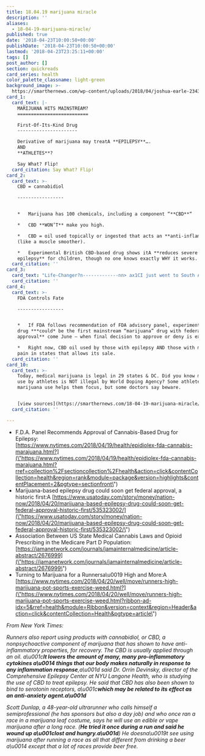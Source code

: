 ```yaml
---
title: 18.04.19 marijuana miracle
description: ''
aliases:
  - 18-04-19-marijuana-miracle/
published: true
date: '2018-04-23T10:00:50+00:00'
publishDate: '2018-04-23T10:00:50+00:00'
lastmod: '2018-04-23T23:25:11+00:00'
tags: []
post_author: []
section: quickreads
card_series: health
color_palette_classname: light-green
background_image: >-
  https://smarthernews.com/wp-content/uploads/2018/04/joshua-earle-234343-unsplash-scaled.jpg
card_1:
  card_text: |-
    MARIJUANA HITS MAINSTREAM?
    ==========================

    First-Of-Its-Kind Drug
    ----------------------

    Derivative of marijuana may treatA **EPILEPSY**….  
    AND  
    **ATHLETES**?

    Say What? Flip!
  card_citation: Say What? Flip!
card_2:
  card_text: >-
    CBD = cannabidiol

    -----------------


    *   Marijuana has 100 chemicals, including a component “**CBD**“

    *   CBD **WON’T** make you high.

    *   CBD = oil used topically or ingested that acts an **anti-inflammatory**
    (like a muscle smoother).

    *   Experimental British CBD-based drug shows itA **reduces severe
    epilepsy** for children, though no one knows exactly WHY it works.
  card_citation: ''
card_3:
  card_text: "Life-Changer?n-------------nn> ax1CI just went to South Africa for two weeks without my parents on a school trip. I would not have been able to do that if I had not tried this medication.ax1Dn> n> Sam Vogelstein, 16, who suffers from epilepsy and participated in the study. He had 100 seizures a day before taking the CPD-based drug."
  card_citation: ''
card_4:
  card_text: >-
    FDA Controls Fate

    -----------------


    *   If FDA follows recommendation of FDA advisory panel, experimental CBD
    drug ***could* be the first mainstream “marijuana” drug with federal
    approval** come June – when final decision to approve or deny is expected.

    *   Right now, CBD oil used by those with epilepsy AND those with muscle
    pain in states that allows its sale.
  card_citation: ''
card_10:
  card_text: >-
    Today, medical marijuana is legal in 29 states & DC. Did you know marijuana
    use by athletes is NOT illegal by World Doping Agency? Some athletes say
    marijuana use helps them focus, but some doctors say beware.


    [view sources](https://smarthernews.com/18-04-19-marijuana-miracle/)
  card_citation: ''

---
```

*   F.D.A. Panel Recommends Approval of Cannabis-Based Drug for Epilepsy:  
    [https://www.nytimes.com/2018/04/19/health/epidiolex-fda-cannabis-marajuana.html?](\"https://www.nytimes.com/2018/04/19/health/epidiolex-fda-cannabis-marajuana.html?rref=collection%2Fsectioncollection%2Fhealth&action=click&contentCollection=health&region=rank&module=package&version=highlights&contentPlacement=2&pgtype=sectionfront\")
*   Marijuana-based epilepsy drug could soon get federal approval, a historic first:A [https://www.usatoday.com/story/money/nation-now/2018/04/20/marijuana-based-epilepsy-drug-could-soon-get-federal-approval-historic-first/535323002/](\"https://www.usatoday.com/story/money/nation-now/2018/04/20/marijuana-based-epilepsy-drug-could-soon-get-federal-approval-historic-first/535323002/\")
*   Association Between US State Medical Cannabis Laws and Opioid Prescribing in the Medicare Part D Population: [https://jamanetwork.com/journals/jamainternalmedicine/article-abstract/2676999](\"https://jamanetwork.com/journals/jamainternalmedicine/article-abstract/2676999\")
*   Turning to Marijuana for a Runnersa\\u0019 High and More:A [https://www.nytimes.com/2018/04/20/well/move/runners-high-marijuana-pot-sports-exercise-weed.html?](\"https://www.nytimes.com/2018/04/20/well/move/runners-high-marijuana-pot-sports-exercise-weed.html?ribbon-ad-idx=5&rref=health&module=Ribbon&version=context&region=Header&action=click&contentCollection=Health&pgtype=article\")

_From New York Times:_

_Runners also report using products with cannabidiol, or CBD, a nonpsychoactive component of marijuana that has shown to have anti-inflammatory properties, for recovery. The CBD is usually applied through an oil. a\\u001c**It lowers the amount of many, many pro-inflammatory cytokines a\\u0014 things that our body makes naturally in response to any inflammation response**,a\\u001d said Dr. Orrin Devinsky, director of the Comprehensive Epilepsy Center at NYU Langone Health, who is studying the use of CBD to treat epilepsy. He said that CBD has also been shown to bind to serotonin receptors, a\\u001c**which may be related to its effect as an anti-anxiety agent.a\\u001d**_

_Scott Dunlap, a 48-year-old ultrarunner who calls himself a semiprofessional (he has sponsors but also a day job) and who once ran a race in a marijuana leaf costume, says he will use an edible or vape marijuana after a long race. (**He tried it once during a run and said he wound up a\\u001clost and hungry.a\\u001d**) He doesna\\u0019t see using marijuana after running a race as all that different from drinking a beer a\\u0014 except that a lot of races provide beer free._